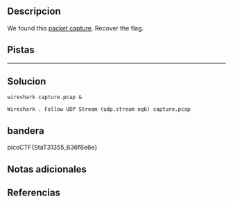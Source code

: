 ## Descripcion
We found this [packet capture](https://jupiter.challenges.picoctf.org/static/483e50268fe7e015c49caf51a69063d0/capture.pcap). Recover the flag.

## Pistas 
****** 
## Solucion
```
wireshark capture.pcap &

Wireshark . Follow UDP Stream (udp.stream eq6) capture.pcap
```
## bandera
picoCTF{StaT31355_636f6e6e}

## Notas adicionales 

## Referencias
